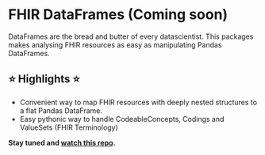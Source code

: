 # FHIR DataFrames (Coming soon)
DataFrames are the bread and butter of every datascientist. This packages makes analysing FHIR resources as easy as manipulating Pandas DataFrames.

## ⭐ Highlights ⭐

- Convenient way to map FHIR resources with deeply nested structures to a flat Pandas DataFrame.
- Easy pythonic way to handle CodeableConcepts, Codings and ValueSets (FHIR Terminology)

**Stay tuned and [watch this repo](https://github.com/Tiro-health/fhir-dataframes/subscription).**
